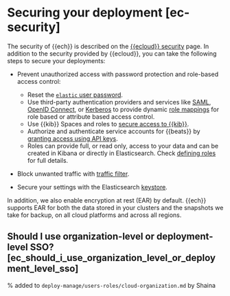 # Securing your deployment [ec-security]

The security of {{ech}} is described on the [{{ecloud}} security](https://www.elastic.co/cloud/security) page. In addition to the security provided by {{ecloud}}, you can take the following steps to secure your deployments:

* Prevent unauthorized access with password protection and role-based access control:

    * Reset the [`elastic` user password](../../../deploy-manage/users-roles/cluster-or-deployment-auth/built-in-users.md).
    * Use third-party authentication providers and services like [SAML](../../../deploy-manage/users-roles/cluster-or-deployment-auth/saml.md), [OpenID Connect](../../../deploy-manage/users-roles/cluster-or-deployment-auth/openid-connect.md), or [Kerberos](../../../deploy-manage/users-roles/cluster-or-deployment-auth/kerberos.md) to provide dynamic [role mappings](../../../deploy-manage/users-roles/cluster-or-deployment-auth/mapping-users-groups-to-roles.md) for role based or attribute based access control.
    * Use {{kib}} Spaces and roles to [secure access to {{kib}}](../../../deploy-manage/users-roles/cluster-or-deployment-auth/quickstart.md).
    * Authorize and authenticate service accounts for {{beats}} by [granting access using API keys](beats://reference/filebeat/beats-api-keys.md).
    * Roles can provide full, or read only, access to your data and can be created in Kibana or directly in Elasticsearch. Check [defining roles](../../../deploy-manage/users-roles/cluster-or-deployment-auth/defining-roles.md) for full details.


* Block unwanted traffic with [traffic filter](../../../deploy-manage/security/traffic-filtering.md).
* Secure your settings with the Elasticsearch [keystore](../../../deploy-manage/security/secure-settings.md).

In addition, we also enable encryption at rest (EAR) by default. {{ech}} supports EAR for both the data stored in your clusters and the snapshots we take for backup, on all cloud platforms and across all regions.


## Should I use organization-level or deployment-level SSO? [ec_should_i_use_organization_level_or_deployment_level_sso] 

% added to `deploy-manage/users-roles/cloud-organization.md` by Shaina


